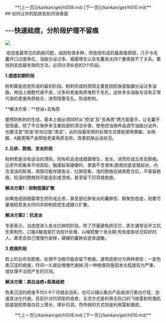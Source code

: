 <center>**[上一页](/kankan/get/h008.md) [下一页](/kankan/get/h010.md)**</center>
## 如何让你的肌肤告别月球表面

## ---快速祛痘，分阶段护理不留痕
**![](/kankan/h009.jpg)**

 痘痘是最常见的肌肤问题，成因有很多种，但痘痘形成的最直接原因，几乎与毛囊开口过度角化、油脂分泌过多、细菌增生以及毛囊发炎四个要素脱不了关系。要找到去痘最有效的方法，必须分清长痘的3个阶段。

**1.痘痘初期阶段**

粉刺算是痘痘形成的最初阶段。粉刺形成的原因主要是因肌肤皮脂腺分泌过多油脂，再加上细胞代谢不良，过多的老废角质堆积于毛孔，这些多余油脂与没有正常代谢的老废角质粘合，进而阻塞毛孔，形成粉刺。

**解决方案：**控油+去角质

要预防粉刺的生成，基本上就必须同时从“控油”及“去角质”两方面着手，让毛囊不受阻塞。除了平日保养多注重脸部的清洁步骤，使用控油保养品调节油脂分泌外，也要注意“控油”却勿过度“清洁”，此阶段最常用的处理方式便是使用果酸、水杨酸、A酸类等产品帮助老废角质去除，改善肌肤出油状况。

**2.丘疹、脓疱、发炎阶段**

粉刺若是没有适当的清除，则有机会造成细菌增生、发炎，进而形成丘疹及脓疱。丘疹外观看来平坦突起，触摸起来硬硬的，里面不含液体;脓疱则是呈隆起状，内含混浊的胶液，周围可能伴随发炎、红肿现象，浅的脓疱在结痂愈合后，不易留疤痕，较深的脓疱则可能会形成溃疡，甚至留下凹洞或疤痕。

**解决方案1：抑制痘菌扩散**

如果痘痘因细菌增生而形成丘疹，甚至是红肿发炎的囊肿型、群聚型痘痘，则要尽量缩短其发炎时间并抑制痘痘生成媒介扩散。

**解决方案2：抗发炎**

专家表示，当痘痘进入发炎红肿的阶段，除了尽量避免挤压它，医生通常会开立抗生素制剂、口服A酸或是打消痘针处理，以缩短整个发炎期;有些皮肤状况较好的人，甚至会自己慢慢代谢掉，硬硬的囊肿会逐渐退散。

**3.疤痕阶段**

脸上的丘疹及脓疱，处理不当极可能会留下疤痕。通常痘疤分为两种类型：一是色素沉淀的疤痕，时间一久就会慢慢代谢掉;另一种疤痕则是因发炎程度较为严重，或处理不当而产生的凹洞。

**解决方案：美白淡疤+医美祛疤**

色素沉淀的疤痕平均3-6个月就会消失，也可以辅以美白产品或进行美白疗程，加速其淡化代谢。目前针对凹洞型的痘疤，主流方式是利用无伤口的飞梭雷射刺激肌肤底层胶原蛋白往上增长、填补凹洞，而传统的方式则是利用雷射磨皮。

<center>**[上一页](/kankan/get/h008.md) [下一页](/kankan/get/h010.md)**</center>